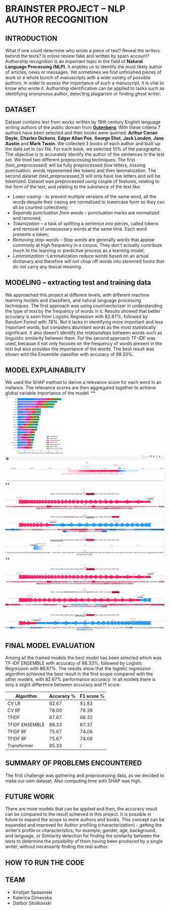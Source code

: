 # BRAINSTER PROJECT – NLP AUTHOR RECOGNITION

## INTRODUCTION
What if one could determine who wrote a piece of text? Reveal the writers behind the texts? Is online review fake and written by spam account? 
Authorship recognition is an important topic in the field of **Natural Language Processing (NLP)**. It enables us to identify the most likely author of articles, news or messages. Yet sometimes we find unfinished pieces of work or a whole bunch of manuscripts with a wide variety of possible authors. In order to assess the importance of such a manuscript, it is vital to know who wrote it. Authorship identification can be applied to tasks such as identifying anonymous author, detecting plagiarism or finding ghost writer. 

## DATASET
Dataset contains text from works written by 19th century English language writing authors of the public domain from **[Gutenberg](https://www.gutenberg.org/)**. With these criteria 7 authors have been selected and their books were queried: **Arthur Conan Doyle**, **Charles Dickens**, **Edgar Allan Poe**, **George Eliot**, **Jack London**, **Jane Austin** and **Mark Twain**. We collected 3 books of each author and built up the data set in csv file. For each book, we selected 10% of the paragraphs. 
The objective is to accurately identify the author of the sentences in the test set. 
We tried two different preprocessing techniques. The first (text_preprocessed) will be fully preprocessed (low letters, missing punctuation, words represented like tokens and then lemmatization. The second dataset (text_preprocessed_1) will only have low letters and will be tokenized.
Dataset was preprocessed using couple of features, relating to the form of the text, and relating to the substance of the text like:
* *Lower casing* - to prevent multiple versions of the same word, all the words despite their casing are normalized to lowercase form so they can all be counted collectively;
* *Separate punctuation from words* – punctuation marks are normalized and removed;
* *Tokenization* – a task of splitting a sentence into pieces, called tokens and removal of unnecessary words at the same time. Each word presents a token;
* *Removing stop-words* – Stop words are generally words that appear commonly at high frequency in a corpus. They don't actually contribute much to the learning or predictive process as a learning model;
* *Lemmatization* –Lemmatization reduce words based on an actual dictionary and therefore will not chop off words into stemmed forms that do not carry any lexical meaning.


## MODELING – extracting test and training data
We approached this project at different levels, with different machine learning models and classifiers, and natural language processing techniques. 
The first approach was using countvectorizer in understanding the type of text by the frequency of words in it. Results showed that better accuracy is seen from Logistic Regression with 82.67%, followed by Random Forest with 78%. But it lacks in identifying more important and less important words, but considers abundant words as the most statistically significant. It also doesn’t identify the relationships between words such as linguistic similarity between them.
For the second approach TF-IDF was used, because it not only focuses on the frequency of words present in the text but also provides the importance of the words. The best result was shown with the Ensemble classifier with accuracy of 88.33%.

## MODEL EXPLAINABILITY
We used the SHAP method to derive a relevance score for each word in an instance. The relevance scores are then aggregated together to achieve global variable importance of the model.
**
![img_1](https://github.com/Kicho94/Author_Recognition_Brief/blob/main/IMAGES/image_1.png)
**
![img](https://github.com/Kicho94/Author_Recognition_Brief/blob/main/IMAGES/image_2.png)
**
![img](https://github.com/Kicho94/Author_Recognition_Brief/blob/main/IMAGES/image_3.png)


 
## FINAL MODEL EVALUATION
Among all the trained models the best model has been selected which was TF-IDF ENSEMBLE with accuracy of 88.33%, followed by Logistic Regression with 86.67%.
The results show that the logistic regression algorithm achieved the best result in the first scope compared with the other models, with 82.67% performance accuracy. In all models there is only a slight difference between accuracy and f1 score.

Algorithm | Accuracy % | F1 score % 
--- | --- | --- 
CV LR | 82.67 | 81.83  
CV RF | 78.00 | 76.39 
TFIDF | 87.67 | 86.32 
TFIDF ENSEMBLE | 88.33 | 87.37 
TFIDF RF | 75.67 | 74.08 
TFIDF RF | 75.67 | 74.08 
Transformer | 85.33 | / 

## SUMMARY OF PROBLEMS ENCOUNTERED
The first challenge was gathering and preprocessing data, as we decided to make our own dataset.
Also computing time with SHAP was high.

## FUTURE WORK
There are more models that can be applied and then, the accuracy result can be compared to the result achieved in this project. It is possible in future to expand the scope to more authors and books.
This concept can be expanded and improved for Author profiling (characterization)  -  getting the writer’s profile or characteristics; for example, gender, age, background, and language, or Similarity detection for finding the similarity between the texts to determine the possibility of them having been produced by a single writer, without necessarily finding the real author.

## HOW TO RUN THE CODE

## TEAM
* Kristijan Spasovski
* Katerina Dimevska
* Dalibor Stoilkovski
